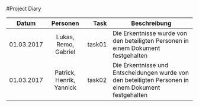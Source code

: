 #Project Diary

| Datum        | Personen           | Task  | Beschreibung |
| ------------- |:-------------:| -----:|-------------|
| 01.03.2017      | Lukas, Remo, Gabriel |task01 | Die Erkentnisse wurde von den beteiligten Personen in einem Dokument festgehalten|
| 01.03.2017      | Patrick, Henrik, Yannick |task02 | Die Erkentnisse und Entscheidungen wurde von den beteiligten Personen in einem Dokument festgehalten|
